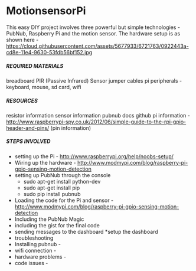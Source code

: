 # MotionsensorPi
This easy DIY project involves three powerful but simple technologies - PubNub, Raspberry Pi and the motion sensor. The hardware setup is as shown here - https://cloud.githubusercontent.com/assets/5677933/6721763/0922443a-cd8e-11e4-9630-53fdb56bf152.jpg

##### REQUIRED MATERIALS

breadboard
PIR (Passive Infrared) Sensor
jumper cables
pi peripherals - keyboard, mouse, sd card, wifi

##### RESOURCES 

resistor information
sensor information
pubnub docs
github
pi information - http://www.raspberrypi-spy.co.uk/2012/06/simple-guide-to-the-rpi-gpio-header-and-pins/ (pin information)

##### STEPS INVOLVED

* setting up the Pi - http://www.raspberrypi.org/help/noobs-setup/
* Wiring up the hardware - http://www.modmypi.com/blog/raspberry-pi-gpio-sensing-motion-detection
* setting up PubNub through the console
  * sudo apt-get install python-dev
  * sudo apt-get install pip
  * sudo pip install pubnub
* Loading the code for the Pi and sensor - http://www.modmypi.com/blog/raspberry-pi-gpio-sensing-motion-detection
* Including the PubNub Magic
* including the gist for the final code
* sending messages to the dashboard
  *setup the dashboard
* troubleshooting
* Installing pubnub -
* wifi connection - 
* hardware problems - 
* code issues -
